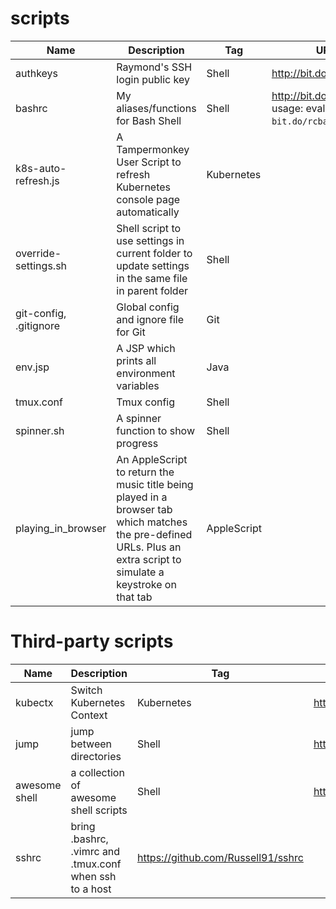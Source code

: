 # scripts

|Name|Description|Tag|URL|
|----|-----------|---|---|
|authkeys|Raymond's SSH login public key|Shell|http://bit.do/rcpubkeys|
|bashrc|My aliases/functions for Bash Shell|Shell|http://bit.do/rcbashrc  usage: eval "`curl -Ls bit.do/rcbashrc`"|
|k8s-auto-refresh.js|A Tampermonkey User Script to refresh Kubernetes console page automatically|Kubernetes||
|override-settings.sh|Shell script to use settings in current folder to update settings in the same file in parent folder|Shell||
|git-config, .gitignore|Global config and ignore file for Git|Git||
|env.jsp|A JSP which prints all environment variables|Java||
|tmux.conf|Tmux config|Shell||
|spinner.sh|A spinner function to show progress|Shell||
|playing_in_browser|An AppleScript to return the music title being played in a browser tab which matches the pre-defined URLs. Plus an extra script to simulate a keystroke on that tab|AppleScript||


# Third-party scripts

|Name|Description|Tag|URL|
|----|-----------|---|---|
|kubectx|Switch Kubernetes Context|Kubernetes|https://raw.githubusercontent.com/ahmetb/kubectx/master/kubectx|
|jump|jump between directories|Shell|https://github.com/gsamokovarov/jump|
|awesome shell|a collection of awesome shell scripts|Shell|https://github.com/alebcay/awesome-shell|
|sshrc|bring .bashrc, .vimrc and .tmux.conf when ssh to a host|https://github.com/Russell91/sshrc|
